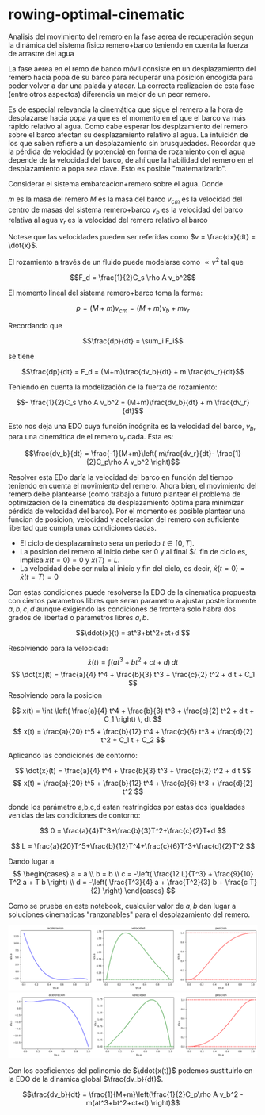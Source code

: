 # rowing-optimal-cinematic
Analisis del movimiento del remero en la fase aerea de recuperación segun la dinámica del sistema fisico remero+barco teniendo en cuenta la fuerza de arrastre del agua

La fase aerea en el remo de banco móvil consiste en un desplazamiento del remero hacia popa de su barco para recuperar una posicion encogida para poder volver a dar una palada y atacar. La correcta realizacion de esta fase (entre otros aspectos) diferencia un mejor de un peor remero. 

Es de especial relevancia la cinemática que sigue el remero a la hora de desplazarse hacia popa ya que es el momento en el que el barco va más rápido relativo al agua. Como cabe esperar los desplzamiento del remero sobre el barco afectan su desplazamiento relativo al agua. La intuición de los que saben refiere a un desplazamiento sin brusquedades. 
Recordar que la pérdida de velocidad (y potencia) en forma de rozamiento con el agua depende de la velocidad del barco, de ahí que la habilidad del remero en el desplazamiento a popa sea clave. Esto es posible "matematizarlo".

Considerar el sistema embarcacion+remero sobre el agua. Donde

$m$ es la masa del remero
$M$ es la masa del barco
$v_{cm}$ es la velocidad del centro de masas del sistema remero+barco
$v_b$ es la velocidad del barco relativa al agua
$v_r$ es la velocidad del remero relativo al barco

Notese que las velocidades pueden ser referidas como $v = \frac{dx}{dt} = \dot{x}$.

El rozamiento a través de un fluido puede modelarse como $\propto v^2$ tal que

$$F_d = \frac{1}{2}C_s \rho A v_b^2$$

El momento lineal del sistema remero+barco toma la forma:

$$p = (M+m)v_{cm}= (M+m)v_b + m v_r$$

Recordando que

$$\frac{dp}{dt} = \sum_i F_i$$

se tiene

$$\frac{dp}{dt} = F_d = (M+m)\frac{dv_b}{dt} + m \frac{dv_r}{dt}$$


Teniendo en cuenta la modelización de la fuerza de rozamiento:

$$- \frac{1}{2}C_s \rho A v_b^2 = (M+m)\frac{dv_b}{dt} + m \frac{dv_r}{dt}$$

Esto nos deja una EDO cuya función incógnita es la velocidad del barco, $v_b$, para una cinemática de el remero $v_r$ dada. Esta es:

$$\frac{dv_b}{dt} = \frac{-1}{M+m}\left( m\frac{dv_r}{dt}- \frac{1}{2}C_p\rho A v_b^2 \right)$$


Resolver esta EDo daría la velocidad del barco en función del tiempo teniendo en cuenta el movimiento del remero. Ahora bien, el movimiento del remero debe plantearse (como trabajo a futuro plantear el problema de optimización de la cinemática de desplazamiento óptima para minimizar pérdida de velocidad del barco). Por el momento es posible plantear una funcion de posicion, velocidad y aceleracion del remero con suficiente libertad que cumpla unas condiciones dadas. 
- El ciclo de desplazamineto sera un periodo $t \in [0, T]$.
- La posicion del remero al inicio debe ser $0$ y al final $$L$ fin de ciclo es, implica $x(t=0)=0$ y $x(T)=L$.
- La velocidad debe ser nula al inicio y fin del ciclo, es decir, $\dot{x}(t=0) = \dot{x}(t=T) = 0$

Con estas condiciones puede resolverse la EDO de la cinematica propuesta con ciertos parametros libres que seran parametro a ajustar posteriormente $a,b,c,d$ aunque exigiendo las condiciones de frontera solo habra dos grados de libertad o parámetros libres $a,b$.

$$\ddot{x}(t) = at^3+bt^2+ct+d $$

Resolviendo para la velocidad:
$$
\dot{x}(t) = \int \left( a t^3 + b t^2 + c t + d \right) \, dt
$$
$$
\dot{x}(t) = \frac{a}{4} t^4 + \frac{b}{3} t^3 + \frac{c}{2} t^2 + d t + C_1
$$
Resolviendo para la posicion

$$
x(t) = \int \left( \frac{a}{4} t^4 + \frac{b}{3} t^3 + \frac{c}{2} t^2 + d t + C_1 \right) \, dt
$$
$$
x(t) = \frac{a}{20} t^5 + \frac{b}{12} t^4 + \frac{c}{6} t^3 + \frac{d}{2} t^2 + C_1 t + C_2
$$

Aplicando las condiciones de contorno:

$$
\dot{x}(t) = \frac{a}{4} t^4 + \frac{b}{3} t^3 + \frac{c}{2} t^2 + d t
$$
$$
x(t) = \frac{a}{20} t^5 + \frac{b}{12} t^4 + \frac{c}{6} t^3 + \frac{d}{2} t^2
$$

donde los parámetro a,b,c,d estan restringidos por estas dos igualdades venidas de las condiciones de contorno:

$$
0 = \frac{a}{4}T^3+\frac{b}{3}T^2+\frac{c}{2}T+d
$$

$$
L = \frac{a}{20}T^5+\frac{b}{12}T^4+\frac{c}{6}T^3+\frac{d}{2}T^2
$$

Dando lugar a 
$$
\begin{cases}
a = a \\
b = b \\
c = -\left( \frac{12 L}{T^3} + \frac{9}{10} T^2 a + T b \right) \\
d = -\left( \frac{T^3}{4} a + \frac{T^2}{3} b + \frac{c T}{2} \right)
\end{cases}
$$

Como se prueba en este notebook, cualquier valor de $a,b$ dan lugar a soluciones cinematicas "ranzonables" para el desplazamiento del remero.

![Texto alternativo](figures/cinematics2.png)
![Texto alternativo](figures/cinematics3.png)




Con los coeficientes del polinomio de $\ddot{x(t)}$ podemos sustituirlo en la EDO de la dinámica global $\frac{dv_b}{dt}$.

$$\frac{dv_b}{dt} = \frac{1}{M+m}\left(\frac{1}{2}C_p\rho A v_b^2 - m(at^3+bt^2+ct+d) \right)$$
